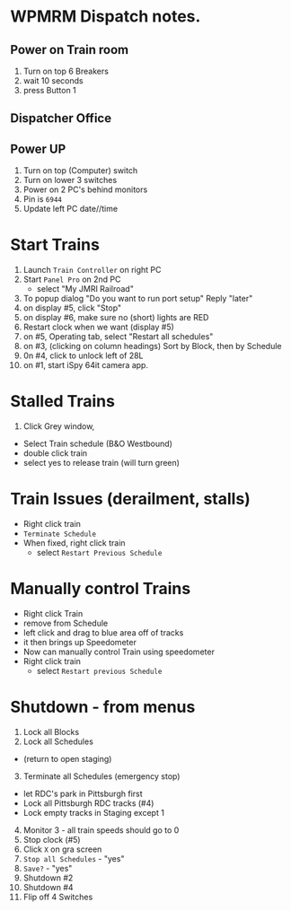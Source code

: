 # WPMRM Dispatch notes.

## Power on Train room
1. Turn on top 6 Breakers
2. wait 10 seconds
3. press Button 1

## Dispatcher Office
## Power UP
1. Turn on top (Computer) switch
2. Turn on lower 3 switches
3. Power on 2 PC's behind monitors
4. Pin is `6944`
5. Update left PC date//time
   
# Start Trains
1. Launch `Train Controller` on right PC
2. Start `Panel Pro` on 2nd PC
   - select "My JMRI Railroad"
3. To popup dialog "Do you want to run port setup"
  Reply "later" 
4. on display #5, click "Stop"
5. on display #6, make sure no (short) lights are RED
6. Restart clock when we want (display #5)
7. on #5, Operating tab, select "Restart all schedules"
8. on #3, (clicking on column headings) Sort by Block, then by Schedule
9. 0n #4, click to unlock left of 28L
10. on #1, start iSpy 64it camera app.
    
# Stalled Trains
1. Click Grey window, 
  - Select Train schedule (B&O Westbound)
  - double click train
  - select yes to release train (will turn green)

# Train Issues (derailment, stalls)
- Right click train
- `Terminate Schedule`
- When fixed, right click train
  - select `Restart Previous Schedule`

# Manually control Trains
- Right click Train
- remove from Schedule
- left click and drag to blue area off of tracks
- it then brings up Speedometer 
- Now can manually control Train using speedometer
- Right click train
  - select `Restart previous Schedule`

# Shutdown - from menus
1. Lock all Blocks
2. Lock all Schedules
  - (return to open staging)
3. Terminate all Schedules (emergency stop)
  - let RDC's park in Pittsburgh first
  - Lock all Pittsburgh RDC tracks (#4)
  - Lock empty tracks in Staging except 1
4. Monitor 3 - all train speeds should go to 0
5. Stop clock (#5)
6. Click `X` on gra screen
7. `Stop all Schedules` - "yes"
8. `Save?` - "yes"
9. Shutdown #2
10. Shutdown #4
11. Flip off 4 Switches


